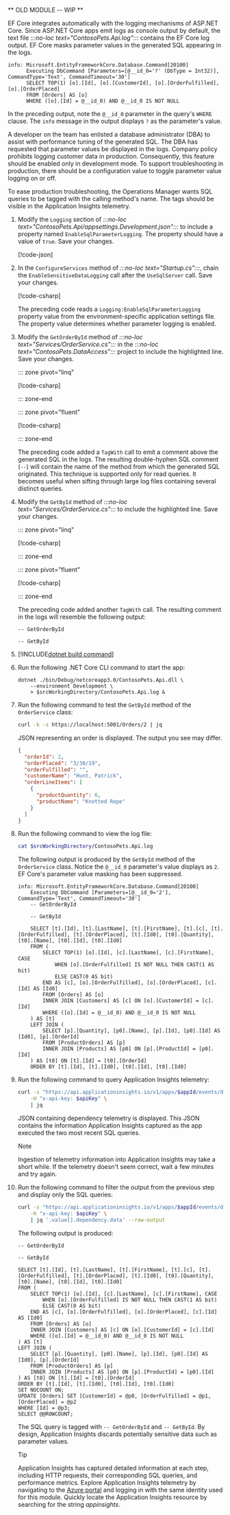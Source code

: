 ** OLD MODULE -- WIP **

EF Core integrates automatically with the logging mechanisms of ASP.NET Core. Since ASP.NET Core apps emit logs as console output by default, the text file *:::no-loc text="ContosoPets.Api.log":::* contains the EF Core log output. EF Core masks parameter values in the generated SQL appearing in the logs.

```console
info: Microsoft.EntityFrameworkCore.Database.Command[20100]
      Executing DbCommand [Parameters=[@__id_0='?' (DbType = Int32)], CommandType='Text', CommandTimeout='30']
      SELECT TOP(1) [o].[Id], [o].[CustomerId], [o].[OrderFulfilled], [o].[OrderPlaced]
      FROM [Orders] AS [o]
      WHERE ([o].[Id] = @__id_0) AND @__id_0 IS NOT NULL
```

In the preceding output, note the `@__id_0` parameter in the query's `WHERE` clause. The `info` message in the output displays `?` as the parameter's value.

A developer on the team has enlisted a database administrator (DBA) to assist with performance tuning of the generated SQL. The DBA has requested that parameter values be displayed in the logs. Company policy prohibits logging customer data in production. Consequently, this feature should be enabled only in development mode. To support troubleshooting in production, there should be a configuration value to toggle parameter value logging on or off.

To ease production troubleshooting, the Operations Manager wants SQL queries to be tagged with the calling method's name. The tags should be visible in the Application Insights telemetry.

1. Modify the `Logging` section of *:::no-loc text="ContosoPets.Api/appsettings.Development.json":::* to include a property named `EnableSqlParameterLogging`. The property should have a value of `true`. Save your changes.

    [!code-json[](../code/7-appsettings.Development.json?range=2-9&highlight=2)]

1. In the `ConfigureServices` method of *:::no-loc text="Startup.cs":::*, chain the `EnableSensitiveDataLogging` call after the `UseSqlServer` call. Save your changes.

    [!code-csharp[](../code/7-enable-sensitive-logging.cs?highlight=3)]

    The preceding code reads a `Logging:EnableSqlParameterLogging` property value from the environment-specific application settings file. The property value determines whether parameter logging is enabled.

1. Modify the `GetOrderById` method of *:::no-loc text="Services/OrderService.cs":::* in the *:::no-loc text="ContosoPets.DataAccess":::* project to include the highlighted line. Save your changes.

    ::: zone pivot="linq"

    [!code-csharp[](../code/7-getorderbyid-linq.cs?highlight=3)]

    ::: zone-end

    ::: zone pivot="fluent"

    [!code-csharp[](../code/7-getorderbyid-fluent.cs?highlight=3)]

    ::: zone-end

    The preceding code added a `TagWith` call to emit a comment above the generated SQL in the logs. The resulting double-hyphen SQL comment (`--`) will contain the name of the method from which the generated SQL originated. This technique is supported only for read queries. It becomes useful when sifting through large log files containing several distinct queries.

1. Modify the `GetById` method of *:::no-loc text="Services/OrderService.cs":::* to include the highlighted line. Save your changes.

    ::: zone pivot="linq"

    [!code-csharp[](../code/7-getbyid-linq.cs?highlight=19)]

    ::: zone-end

    ::: zone pivot="fluent"

    [!code-csharp[](../code/7-getbyid-fluent.cs?highlight=17)]

    ::: zone-end

    The preceding code added another `TagWith` call. The resulting comment in the logs will resemble the following output:

    ```console
    -- GetOrderById

    -- GetById
    ```

1. [!INCLUDE[dotnet build command](../../includes/dotnet-build-no-restore-command.md)]

1. Run the following .NET Core CLI command to start the app:

    ```dotnetcli
    dotnet ./bin/Debug/netcoreapp3.0/ContosoPets.Api.dll \
        --environment Development \
        > $srcWorkingDirectory/ContosoPets.Api.log &
    ```

1. Run the following command to test the `GetById` method of the `OrderService` class:

    ```bash
    curl -k -s https://localhost:5001/Orders/2 | jq
    ```

    JSON representing an order is displayed. The output you see may differ.

    ```json
    {
      "orderId": 2,
      "orderPlaced": "3/30/19",
      "orderFulfilled": "",
      "customerName": "Hunt, Patrick",
      "orderLineItems": [
        {
          "productQuantity": 6,
          "productName": "Knotted Rope"
        }
      ]
    }
    ```

1. Run the following command to view the log file:

    ```bash
    cat $srcWorkingDirectory/ContosoPets.Api.log
    ```

    The following output is produced by the `GetById` method of the `OrderService` class. Notice the `@__id_0` parameter's value displays as `2`. EF Core's parameter value masking has been suppressed.

    ```console
    info: Microsoft.EntityFrameworkCore.Database.Command[20100]
        Executing DbCommand [Parameters=[@__id_0='2'], CommandType='Text', CommandTimeout='30']
        -- GetOrderById

        -- GetById

        SELECT [t].[Id], [t].[LastName], [t].[FirstName], [t].[c], [t].[OrderFulfilled], [t].[OrderPlaced], [t].[Id0], [t0].[Quantity], [t0].[Name], [t0].[Id], [t0].[Id0]
        FROM (
            SELECT TOP(1) [o].[Id], [c].[LastName], [c].[FirstName], CASE
                WHEN [o].[OrderFulfilled] IS NOT NULL THEN CAST(1 AS bit)
                ELSE CAST(0 AS bit)
            END AS [c], [o].[OrderFulfilled], [o].[OrderPlaced], [c].[Id] AS [Id0]
            FROM [Orders] AS [o]
            INNER JOIN [Customers] AS [c] ON [o].[CustomerId] = [c].[Id]
            WHERE ([o].[Id] = @__id_0) AND @__id_0 IS NOT NULL
        ) AS [t]
        LEFT JOIN (
            SELECT [p].[Quantity], [p0].[Name], [p].[Id], [p0].[Id] AS [Id0], [p].[OrderId]
            FROM [ProductOrders] AS [p]
            INNER JOIN [Products] AS [p0] ON [p].[ProductId] = [p0].[Id]
        ) AS [t0] ON [t].[Id] = [t0].[OrderId]
        ORDER BY [t].[Id], [t].[Id0], [t0].[Id], [t0].[Id0]
    ```

1. Run the following command to query Application Insights telemetry:

    ```bash
    curl -s "https://api.applicationinsights.io/v1/apps/$appId/events/dependencies?\$orderby=timestamp+desc&\$top=2" \
        -H "x-api-key: $apiKey" \
        | jq
    ```

    JSON containing dependency telemetry is displayed. This JSON contains the information Application Insights captured as the app executed the two most recent SQL queries.

    > [!NOTE]
    > Ingestion of telemetry information into Application Insights may take a short while. If the telemetry doesn't seem correct, wait a few minutes and try again.

1. Run the following command to filter the output from the previous step and display only the SQL queries:

    ```bash
    curl -s "https://api.applicationinsights.io/v1/apps/$appId/events/dependencies?\$orderby=timestamp+desc&\$top=2" \
        -H "x-api-key: $apiKey" \
        | jq '.value[].dependency.data' --raw-output
    ```

    The following output is produced:

    ```console
    -- GetOrderById

    -- GetById

    SELECT [t].[Id], [t].[LastName], [t].[FirstName], [t].[c], [t].[OrderFulfilled], [t].[OrderPlaced], [t].[Id0], [t0].[Quantity], [t0].[Name], [t0].[Id], [t0].[Id0]
    FROM (
        SELECT TOP(1) [o].[Id], [c].[LastName], [c].[FirstName], CASE
            WHEN [o].[OrderFulfilled] IS NOT NULL THEN CAST(1 AS bit)
            ELSE CAST(0 AS bit)
        END AS [c], [o].[OrderFulfilled], [o].[OrderPlaced], [c].[Id] AS [Id0]
        FROM [Orders] AS [o]
        INNER JOIN [Customers] AS [c] ON [o].[CustomerId] = [c].[Id]
        WHERE ([o].[Id] = @__id_0) AND @__id_0 IS NOT NULL
    ) AS [t]
    LEFT JOIN (
        SELECT [p].[Quantity], [p0].[Name], [p].[Id], [p0].[Id] AS [Id0], [p].[OrderId]
        FROM [ProductOrders] AS [p]
        INNER JOIN [Products] AS [p0] ON [p].[ProductId] = [p0].[Id]
    ) AS [t0] ON [t].[Id] = [t0].[OrderId]
    ORDER BY [t].[Id], [t].[Id0], [t0].[Id], [t0].[Id0]
    SET NOCOUNT ON;
    UPDATE [Orders] SET [CustomerId] = @p0, [OrderFulfilled] = @p1, [OrderPlaced] = @p2
    WHERE [Id] = @p3;
    SELECT @@ROWCOUNT;
    ```

    The SQL query is tagged with `-- GetOrderById` and `-- GetById`. By design, Application Insights discards potentially sensitive data such as parameter values.

    > [!TIP]
    > Application Insights has captured detailed information at each step, including HTTP requests, their corresponding SQL queries, and performance metrics. Explore Application Insights telemetry by navigating to the [Azure portal](https://portal.azure.com/learn.docs.microsoft.com?azure-portal=true) and logging in with the same identity used for this module. Quickly locate the Application Insights resource by searching for the string *appinsights*.
